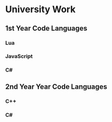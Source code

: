 # University Work

## 1st Year Code Languages

### Lua
### JavaScript
### C#


## 2nd Year Year Code Languages

### C++
### C#
